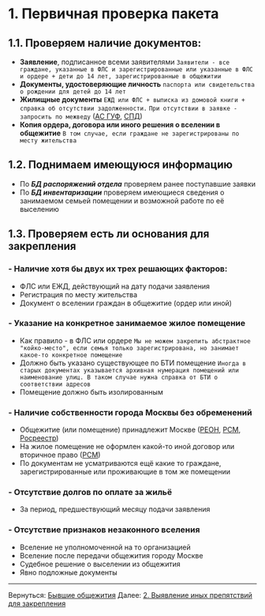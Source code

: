



# 1. Первичная проверка пакета
## 1.1. Проверяем наличие документов:
* **Заявление**, подписанное всеми заявителями
	`Заявители - все граждане, указанные в ФЛС и зарегистрированные или указанные в ФЛС и ордере + дети до 14 лет, зарегистрированные в общежитии`
* **Документы, удостоверяющие личность**
	`паспорта или свидетельства о рождении для детей до 14 лет`
* **Жилищные документы** 
	`ЕЖД или ФЛС + выписка из домовой книги + справка об отсутствии задолженности.`
	`При отсутствии в заявке - запросить по межведу`
	([АС ГУФ](http://asguf.mos.ru/), [СПД](http://webspd.mlc.gov/gosusl/gosuslweb/WebFormGF.aspx))
* **Копия ордера, договора или иного решения о вселении в общежитие**
	`В том случае, если граждане не зарегистрированы по месту жительства`
## 1.2. Поднимаем имеющуюся информацию
* По ***БД распоряжений отдела*** проверяем ранее поступавшие заявки
* По ***БД инвентаризации*** проверяем имеющиеся сведения о занимаемом семьей помещении и возможной работе по её выселению
## 1.3. Проверяем есть ли основания для закрепления
### - Наличие хотя бы двух их трех решающих факторов:
* ФЛС или ЕЖД, действующий на дату подачи заявления
* Регистрация по месту жительства
* Документ о вселении граждан в общежитие (ордер или иной)
### - Указание на конкретное занимаемое жилое помещение
* Как правило - в ФЛС или ордере
	`Мы не можем закрепить абстрактное "койко-место", если семья только зарегистрирована, но занимает какое-то конкретное помещение`
* Должно быть указано существующее по БТИ помещение 
	`Иногда в старых документах указывается архивная нумерация помещений или наименование улиц. В таком случае нужна справка от БТИ о соответствии адресов`
* Помещение должно быть изолированным
### - Наличие собственности города Москвы без обременений
* Общежитие (или помещение) принадлежит Москве ([РЕОН](http://reon.mlc.gov), [РСМ](webrsm.mlc.gov:5222), [Росреестр](https://rosreestr.ru/))
* На жилое помещение не оформлен какой-то иной договор или вторичное право ([РСМ](webrsm.mlc.gov:5222))
* По документам не усматриваются ещё какие то граждане, зарегистрированные или проживающие в том же помещении
### - Отсутствие долгов по оплате за жильё
* За период, предшествующий месяцу подачи заявления
### - Отсутствие признаков незаконного вселения
* Вселение не уполномоченной на то организацией
* Вселение после передачи общежития городу Москве
* Судебное решение о выселении из общежития
* Явно подложные документы

___
Вернуться: [Бывшие общежития](Алгоритмы%20работы/Бывшие%20общежития/Бывшие%20общежития.md)
Далее: [2. Выявление иных препятствий для закрепления](2.%20Выявление%20иных%20препятствий%20для%20закрепления.md)